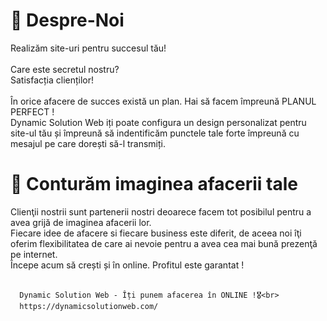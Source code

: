 # 💛 Despre-Noi
Realizăm site-uri pentru succesul tău!<br><br>
Care este secretul nostru? <br>
Satisfacția clienților!<br><br>
În orice afacere de succes există un plan. Hai să facem împreună PLANUL PERFECT !<br>
Dynamic Solution Web iți poate configura un design personalizat pentru site-ul tău și împreună să indentificăm punctele tale forte împreună cu mesajul pe care dorești să-l transmiți.<br>
 
 # 💛 Conturăm imaginea afacerii tale
 Clienţii nostrii sunt partenerii nostri deoarece facem tot posibilul pentru a avea grijă de imaginea afacerii lor. <br>
 Fiecare idee de afacere si fiecare business este diferit, de aceea noi îţi oferim flexibilitatea de care ai nevoie pentru a avea cea mai bună prezenţă pe internet. <br>
 Începe acum să crești și în online. Profitul este garantat ! <br><br>
 
      Dynamic Solution Web - Îți punem afacerea în ONLINE !🎖<br>
      https://dynamicsolutionweb.com/
